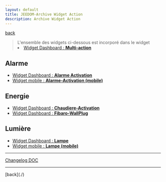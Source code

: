 ```yaml
---
layout: default
title: JEEDOM-Archive Widget Action
description: Archive Widget Action
---
```

[back](../)

<blockquote>
L'ensemble des widgets ci-dessous est incorporé dans le widget
    <li><a href="../JEEDOM_Multi_action_Defaut">Widget Dashboard : <b>Multi-action</b></a></li>
</blockquote>


## Alarme
<ul>
    <li><a href="../archives/multiaction/JEEDOM_Alarme_Activation.html">Widget Dashboard : <b>Alarme Activation</b></a></li>
    <li><a href="../archives/multiaction/JEEDOM_Alarme_Activation_MOBILE.html">Widget mobile : <b>Alarme-Activation (mobile)</b></a></li>
</ul>

## Energie
<ul>
    <li><a href="../archives/multiaction/JEEDOM_Chaudiere_Activation.html">Widget Dashboard : <b>Chaudiere-Activation</b></a></li>
    <li><a href="../archives/multiaction/JEEDOM_Fibaro_WallPlug.html">Widget Dashboard : <b>Fibaro-WallPlug</b></a></li>
</ul>

## Lumière
<ul>
    <li><a href="../archives/multiaction/JEEDOM_Lampe.html">Widget Dashboard : <b>Lampe</b></a></li>
    <li><a href="../archives/multiaction/JEEDOM_Lampe_MOBILE.html">Widget mobile : <b>Lampe (mobile)</b></a></li>
</ul>

<hr />
<dl>
    <a href="https://github.com/JEALG/JEEDOM-Widget_JAG-doc/commits/master">Changelog DOC</a>
</dl>
<hr />
[back](./)